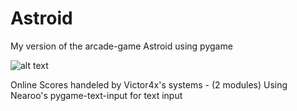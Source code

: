 # Astroid
My version of the arcade-game Astroid using pygame

![alt text](https://i.imgur.com/GOf1tz6.png)


Online Scores handeled by Victor4x's systems - (2 modules)
Using Nearoo's pygame-text-input for text input
